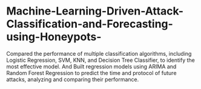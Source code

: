 # Machine-Learning-Driven-Attack-Classification-and-Forecasting-using-Honeypots-
Compared the performance of multiple classification algorithms, including Logistic Regression, SVM, KNN, and Decision Tree Classifier, to identify the most effective model. And  Built regression models using ARIMA and Random Forest Regression to predict the time and protocol of future attacks, analyzing and comparing their performance. 
